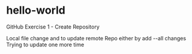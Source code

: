 # hello-world
GitHub Exercise 1 - Create Repository

Local file change and to update remote Repo either by add --all changes
Trying to update one more time